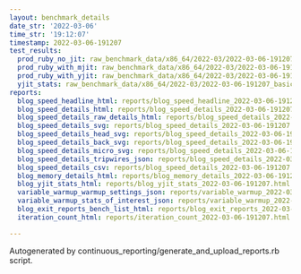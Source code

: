 ```yaml
---
layout: benchmark_details
date_str: '2022-03-06'
time_str: '19:12:07'
timestamp: 2022-03-06-191207
test_results:
  prod_ruby_no_jit: raw_benchmark_data/x86_64/2022-03/2022-03-06-191207_basic_benchmark_prod_ruby_no_jit.json
  prod_ruby_with_mjit: raw_benchmark_data/x86_64/2022-03/2022-03-06-191207_basic_benchmark_prod_ruby_with_mjit.json
  prod_ruby_with_yjit: raw_benchmark_data/x86_64/2022-03/2022-03-06-191207_basic_benchmark_prod_ruby_with_yjit.json
  yjit_stats: raw_benchmark_data/x86_64/2022-03/2022-03-06-191207_basic_benchmark_yjit_stats.json
reports:
  blog_speed_headline_html: reports/blog_speed_headline_2022-03-06-191207.html
  blog_speed_details_html: reports/blog_speed_details_2022-03-06-191207.html
  blog_speed_details_raw_details_html: reports/blog_speed_details_2022-03-06-191207.raw_details.html
  blog_speed_details_svg: reports/blog_speed_details_2022-03-06-191207.svg
  blog_speed_details_head_svg: reports/blog_speed_details_2022-03-06-191207.head.svg
  blog_speed_details_back_svg: reports/blog_speed_details_2022-03-06-191207.back.svg
  blog_speed_details_micro_svg: reports/blog_speed_details_2022-03-06-191207.micro.svg
  blog_speed_details_tripwires_json: reports/blog_speed_details_2022-03-06-191207.tripwires.json
  blog_speed_details_csv: reports/blog_speed_details_2022-03-06-191207.csv
  blog_memory_details_html: reports/blog_memory_details_2022-03-06-191207.html
  blog_yjit_stats_html: reports/blog_yjit_stats_2022-03-06-191207.html
  variable_warmup_warmup_settings_json: reports/variable_warmup_2022-03-06-191207.warmup_settings.json
  variable_warmup_stats_of_interest_json: reports/variable_warmup_2022-03-06-191207.stats_of_interest.json
  blog_exit_reports_bench_list_html: reports/blog_exit_reports_2022-03-06-191207.bench_list.html
  iteration_count_html: reports/iteration_count_2022-03-06-191207.html

---
```

Autogenerated by continuous_reporting/generate_and_upload_reports.rb script.
